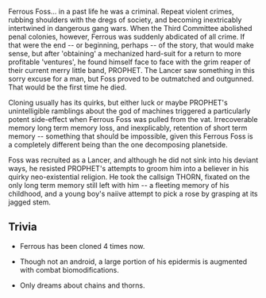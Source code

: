 Ferrous Foss... in a past life he was a criminal. Repeat violent crimes, rubbing shoulders with the dregs of society, and becoming inextricably intertwined in dangerous gang wars. When the Third Committee abolished penal colonies, however, Ferrous was suddenly abdicated of all crime. If that were the end -- or beginning, perhaps -- of the story, that would make sense, but after 'obtaining' a mechanized hard-suit for a return to more profitable 'ventures', he found himself face to face with the grim reaper of their current merry little band, PROPHET. The Lancer saw something in this sorry excuse for a man, but Foss proved to be outmatched and outgunned. That would be the first time he died.

Cloning usually has its quirks, but either luck or maybe PROPHET's unintelligible ramblings about the god of machines triggered a particularly potent side-effect when Ferrous Foss was pulled from the vat. Irrecoverable memory long term memory loss, and inexplicably, retention of short term memory -- something that should be impossible, given this Ferrous Foss is a completely different being than the one decomposing planetside.

Foss was recruited as a Lancer, and although he did not sink into his deviant ways, he resisted PROPHET's attempts to groom him into a believer in his quirky neo-existential religion. He took the callsign THORN, fixated on the only long term memory still left with him -- a fleeting memory of his childhood, and a young boy's naiive attempt to pick a rose by grasping at its jagged stem.

## Trivia

- Ferrous has been cloned 4 times now.

- Though not an android, a large portion of his epidermis is augmented with combat biomodifications.

- Only dreams about chains and thorns.
